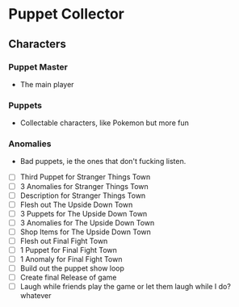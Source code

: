 # Puppet Collector

## Characters
### Puppet Master
* The main player
### Puppets
* Collectable characters, like Pokemon but more fun
### Anomalies 
* Bad puppets, ie the ones that don't fucking listen.
- [ ] Third Puppet for Stranger Things Town
- [ ] 3 Anomalies for Stranger Things Town
- [ ] Description for Stranger Things Town
- [ ] Flesh out The Upside Down Town
- [ ] 3 Puppets for The Upside Down Town
- [ ] 3 Anomalies for The Upside Down Town
- [ ] Shop Items for The Upside Down Town
- [ ] Flesh out Final Fight Town
- [ ] 1 Puppet for Final Fight Town
- [ ] 1 Anomaly for Final Fight Town
- [ ] Build out the puppet show loop
- [ ] Create final Release of game
- [ ] Laugh while friends play the game or let them laugh while I do? whatever
